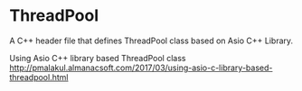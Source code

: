 # ThreadPool
A C++ header file that defines ThreadPool class based on Asio C++ Library.

 Using Asio C++ library based ThreadPool class 
 http://pmalakul.almanacsoft.com/2017/03/using-asio-c-library-based-threadpool.html

